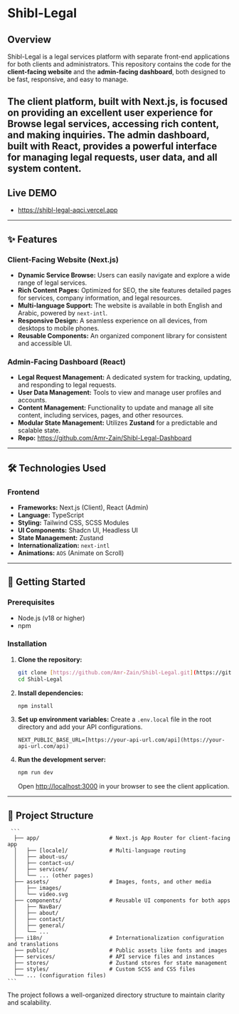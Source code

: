 # Shibl-Legal

## Overview

Shibl-Legal is a legal services platform with separate front-end applications for both clients and administrators. This repository contains the code for the **client-facing website** and the **admin-facing dashboard**, both designed to be fast, responsive, and easy to manage.

The **client platform**, built with **Next.js**, is focused on providing an excellent user experience for Browse legal services, accessing rich content, and making inquiries. The **admin dashboard**, built with **React**, provides a powerful interface for managing legal requests, user data, and all system content.
---
## Live DEMO
-   https://shibl-legal-aqci.vercel.app
---
## ✨ Features

### Client-Facing Website (Next.js)

-   **Dynamic Service Browse:** Users can easily navigate and explore a wide range of legal services.
-   **Rich Content Pages:** Optimized for SEO, the site features detailed pages for services, company information, and legal resources.
-   **Multi-language Support:** The website is available in both English and Arabic, powered by `next-intl`.
-   **Responsive Design:** A seamless experience on all devices, from desktops to mobile phones.
-   **Reusable Components:** An organized component library for consistent and accessible UI.

### Admin-Facing Dashboard (React)

-   **Legal Request Management:** A dedicated system for tracking, updating, and responding to legal requests.
-   **User Data Management:** Tools to view and manage user profiles and accounts.
-   **Content Management:** Functionality to update and manage all site content, including services, pages, and other resources.
-   **Modular State Management:** Utilizes **Zustand** for a predictable and scalable state.
-  **Repo:** https://github.com/Amr-Zain/Shibl-Legal-Dashboard
---

## 🛠️ Technologies Used

### Frontend

-   **Frameworks:** Next.js (Client), React (Admin)
-   **Language:** TypeScript
-   **Styling:** Tailwind CSS, SCSS Modules
-   **UI Components:** Shadcn UI, Headless UI
-   **State Management:** Zustand
-   **Internationalization:** `next-intl`
-   **Animations:** `AOS` (Animate on Scroll)

---

## 🚀 Getting Started

### Prerequisites

-   Node.js (v18 or higher)
-   npm

### Installation

1.  **Clone the repository:**
    ```bash
    git clone [https://github.com/Amr-Zain/Shibl-Legal.git](https://github.com/Amr-Zain/Shibl-Legal.git)
    cd Shibl-Legal
    ```
2.  **Install dependencies:**
    ```bash
    npm install
    ```
3.  **Set up environment variables:**
    Create a `.env.local` file in the root directory and add your API configurations.
    ```env
    NEXT_PUBLIC_BASE_URL=[https://your-api-url.com/api](https://your-api-url.com/api)
    ```
4.  **Run the development server:**
    ```bash
    npm run dev
    ```
    Open [http://localhost:3000](http://localhost:3000) in your browser to see the client application.

---

## 📁 Project Structure
     ```
      ├── app/                      # Next.js App Router for client-facing app
      │   ├── [locale]/             # Multi-language routing
      │   ├── about-us/
      │   ├── contact-us/
      │   ├── services/
      │   └── ... (other pages)
      ├── assets/                   # Images, fonts, and other media
      │   ├── images/
      │   └── video.svg
      ├── components/               # Reusable UI components for both apps
      │   ├── NavBar/
      │   ├── about/
      │   ├── contact/
      │   ├── general/
      │   └── ...
      ├── i18n/                     # Internationalization configuration and translations
      ├── public/                   # Public assets like fonts and images
      ├── services/                 # API service files and instances
      ├── stores/                   # Zustand stores for state management
      ├── styles/                   # Custom SCSS and CSS files
      └── ... (configuration files)
    ```
The project follows a well-organized directory structure to maintain clarity and scalability.
